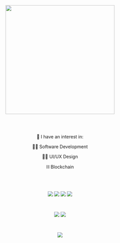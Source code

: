 <p align="center">
  <a src="https://c.tenor.com/kG2z0YW11BUAAAAC/itachi.gif">
    <img src="https://user-images.githubusercontent.com/35894743/153888463-3aeca3cc-e827-49b5-b5b3-11dbc81407db.gif" width="340" />
  </a>
</p>
 
<br><br>

<p align="center" size="6">📖 I have an interest in:</p>

<p align="center">👨‍💻 Software Development</p>

<p align="center">👨‍🎨 UI/UX Design</p>

<p align="center">⛓ Blockchain</p>

<br><br>

<p align="center">
  <img src="https://img.shields.io/badge/HTML5-E34F26?style=for-the-badge&logo=html5&logoColor=white" />
  <img src="https://img.shields.io/badge/CSS3-1572B6?style=for-the-badge&logo=css3&logoColor=white" />
  <img src="https://img.shields.io/badge/JavaScript-323330?style=for-the-badge&logo=javascript&logoColor=F7DF1E" />
  <img src="https://img.shields.io/badge/React-20232A?style=for-the-badge&logo=react&logoColor=61DAFB" />
</p>

<br>

<p align="center">
  <img src="https://img.shields.io/badge/Node.js-339933?style=for-the-badge&logo=nodedotjs&logoColor=white" />
  <img src="https://img.shields.io/badge/Express.js-000000?style=for-the-badge&logo=express&logoColor=white" />
</p>

<br>

<p align="center">
  <img src="https://img.shields.io/badge/MySQL-005C84?style=for-the-badge&logo=mysql&logoColor=white" />
</p>
